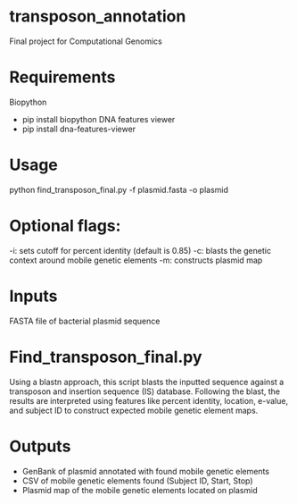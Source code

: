 # transposon_annotation
Final project for Computational Genomics

# Requirements
Biopython 
- pip install biopython
DNA features viewer
- pip install dna-features-viewer

# Usage 
python find_transposon_final.py -f plasmid.fasta -o plasmid 

# Optional flags:
-i: sets cutoff for percent identity (default is 0.85)
-c: blasts the genetic context around mobile genetic elements
-m: constructs plasmid map

# Inputs
FASTA file of bacterial plasmid sequence

# Find_transposon_final.py

Using a blastn approach, this script blasts the inputted sequence against a transposon and insertion sequence (IS) database. Following the blast, the results are interpreted using features like percent identity, location, e-value, and subject ID to construct expected mobile genetic element maps. 

# Outputs
- GenBank of plasmid annotated with found mobile genetic elements
- CSV of mobile genetic elements found (Subject ID, Start, Stop)
- Plasmid map of the mobile genetic elements located on plasmid
